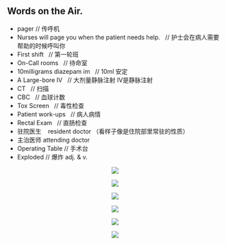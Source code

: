 ##  Words on the Air.

+ pager  // 传呼机
+ Nurses will page you when the patient needs help. &nbsp;&nbsp;// 护士会在病人需要帮助的时候呼叫你
+ First shift &nbsp;&nbsp;// 第一轮班
+ On-Call rooms &nbsp;&nbsp;// 待命室
+ 10milligrams diazepam  im &nbsp;&nbsp;// 10ml 安定
+ A Large-bore IV  &nbsp;&nbsp;// 大剂量静脉注射  IV是静脉注射
+  CT  &nbsp;&nbsp;// 扫描
+  CBC &nbsp;&nbsp;// 血球计数
+  Tox Screen &nbsp;&nbsp;// 毒性检查
+  Patient work-ups  &nbsp;&nbsp;// 病人病情
+  Rectal Exam &nbsp;&nbsp;// 直肠检查
+ 驻院医生  &nbsp;&nbsp; resident doctor （看样子像是住院部里常驻的性质）
+ 主治医师  attending doctor
+ Operating Table // 手术台
+ Exploded  // 爆炸 adj.  & v.


<p align="center"> <img src="./AAA-resource/English/GA-S1/words-01.png"> </p>
<p align="center"> <img src="./AAA-resource/English/GA-S1/words-02.png"> </p>
<p align="center"> <img src="./AAA-resource/English/GA-S1/words-03.png"> </p>
<p align="center"> <img src="./AAA-resource/English/GA-S1/words-04.png"> </p>
<p align="center"> <img src="./AAA-resource/English/GA-S1/words-05.png"> </p>
<p align="center"> <img src="./AAA-resource/English/GA-S1/words-06.png"> </p>
